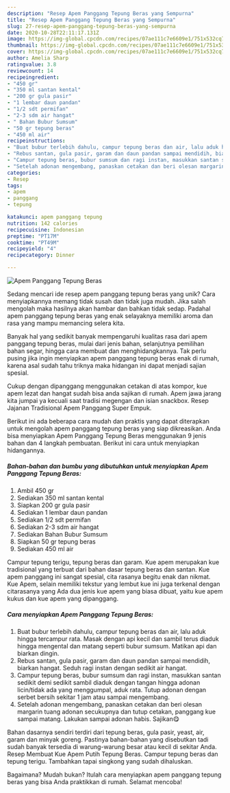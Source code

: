 ```yaml
---
description: "Resep Apem Panggang Tepung Beras yang Sempurna"
title: "Resep Apem Panggang Tepung Beras yang Sempurna"
slug: 27-resep-apem-panggang-tepung-beras-yang-sempurna
date: 2020-10-28T22:11:17.131Z
image: https://img-global.cpcdn.com/recipes/07ae111c7e6609e1/751x532cq70/apem-panggang-tepung-beras-foto-resep-utama.jpg
thumbnail: https://img-global.cpcdn.com/recipes/07ae111c7e6609e1/751x532cq70/apem-panggang-tepung-beras-foto-resep-utama.jpg
cover: https://img-global.cpcdn.com/recipes/07ae111c7e6609e1/751x532cq70/apem-panggang-tepung-beras-foto-resep-utama.jpg
author: Amelia Sharp
ratingvalue: 3.8
reviewcount: 14
recipeingredient:
- "450 gr"
- "350 ml santan kental"
- "200 gr gula pasir"
- "1 lembar daun pandan"
- "1/2 sdt permifan"
- "2-3 sdm air hangat"
- " Bahan Bubur Sumsum"
- "50 gr tepung beras"
- "450 ml air"
recipeinstructions:
- "Buat bubur terlebih dahulu, campur tepung beras dan air, lalu aduk hingga tercampur rata. Masak dengan api kecil dan sambil terus diaduk hingga mengental dan matang seperti bubur sumsum. Matikan api dan biarkan dingin."
- "Rebus santan, gula pasir, garam dan daun pandan sampai mendidih, biarkan hangat. Seduh ragi instan dengan sedikit air hangat."
- "Campur tepung beras, bubur sumsum dan ragi instan, masukkan santan sedikit demi sedikit sambil diaduk dengan tangan hingga adonan licin/tidak ada yang menggumpal, aduk rata. Tutup adonan dengan serbet bersih sekitar 1 jam atau sampai mengembang."
- "Setelah adonan mengembang, panaskan cetakan dan beri olesan margarin tuang adonan secukupnya dan tutup cetakan, panggang kue sampai matang. Lakukan sampai adonan habis. Sajikan😋"
categories:
- Resep
tags:
- apem
- panggang
- tepung

katakunci: apem panggang tepung 
nutrition: 142 calories
recipecuisine: Indonesian
preptime: "PT17M"
cooktime: "PT49M"
recipeyield: "4"
recipecategory: Dinner

---
```



![Apem Panggang Tepung Beras](https://img-global.cpcdn.com/recipes/07ae111c7e6609e1/751x532cq70/apem-panggang-tepung-beras-foto-resep-utama.jpg)

Sedang mencari ide resep apem panggang tepung beras yang unik? Cara menyiapkannya memang tidak susah dan tidak juga mudah. Jika salah mengolah maka hasilnya akan hambar dan bahkan tidak sedap. Padahal apem panggang tepung beras yang enak selayaknya memiliki aroma dan rasa yang mampu memancing selera kita.

Banyak hal yang sedikit banyak mempengaruhi kualitas rasa dari apem panggang tepung beras, mulai dari jenis bahan, selanjutnya pemilihan bahan segar, hingga cara membuat dan menghidangkannya. Tak perlu pusing jika ingin menyiapkan apem panggang tepung beras enak di rumah, karena asal sudah tahu triknya maka hidangan ini dapat menjadi sajian spesial.

Cukup dengan dipanggang menggunakan cetakan di atas kompor, kue apem lezat dan hangat sudah bisa anda sajikan di rumah. Apem jawa jarang kita jumpai ya kecuali saat tradisi megengan dan isian snackbox. Resep Jajanan Tradisional Apem Panggang Super Empuk.


Berikut ini ada beberapa cara mudah dan praktis yang dapat diterapkan untuk mengolah apem panggang tepung beras yang siap dikreasikan. Anda bisa menyiapkan Apem Panggang Tepung Beras menggunakan 9 jenis bahan dan 4 langkah pembuatan. Berikut ini cara untuk menyiapkan hidangannya.

<!--inarticleads1-->

##### Bahan-bahan dan bumbu yang dibutuhkan untuk menyiapkan Apem Panggang Tepung Beras:

1. Ambil 450 gr
1. Sediakan 350 ml santan kental
1. Siapkan 200 gr gula pasir
1. Sediakan 1 lembar daun pandan
1. Sediakan 1/2 sdt permifan
1. Sediakan 2-3 sdm air hangat
1. Sediakan  Bahan Bubur Sumsum
1. Siapkan 50 gr tepung beras
1. Sediakan 450 ml air


Campur tepung terigu, tepung beras dan garam. Kue apem merupakan kue tradisional yang terbuat dari bahan dasar tepung beras dan santan. Kue apem panggang ini sangat spesial, cita rasanya begitu enak dan nikmat. Kue Apem, selain memiliki tekstur yang lembut kue ini juga terkenal dengan citarasanya yang Ada dua jenis kue apem yang biasa dibuat, yaitu kue apem kukus dan kue apem yang dipanggang. 

<!--inarticleads2-->

##### Cara menyiapkan Apem Panggang Tepung Beras:

1. Buat bubur terlebih dahulu, campur tepung beras dan air, lalu aduk hingga tercampur rata. Masak dengan api kecil dan sambil terus diaduk hingga mengental dan matang seperti bubur sumsum. Matikan api dan biarkan dingin.
1. Rebus santan, gula pasir, garam dan daun pandan sampai mendidih, biarkan hangat. Seduh ragi instan dengan sedikit air hangat.
1. Campur tepung beras, bubur sumsum dan ragi instan, masukkan santan sedikit demi sedikit sambil diaduk dengan tangan hingga adonan licin/tidak ada yang menggumpal, aduk rata. Tutup adonan dengan serbet bersih sekitar 1 jam atau sampai mengembang.
1. Setelah adonan mengembang, panaskan cetakan dan beri olesan margarin tuang adonan secukupnya dan tutup cetakan, panggang kue sampai matang. Lakukan sampai adonan habis. Sajikan😋


Bahan dasarnya sendiri terdiri dari tepung beras, gula pasir, yeast, air, garam dan minyak goreng. Pastinya bahan-bahan yang disebutkan tadi sudah banyak tersedia di warung-warung besar atau kecil di sekitar Anda. Resep Membuat Kue Apem Putih Tepung Beras. Campur tepung beras dan tepung terigu. Tambahkan tapai singkong yang sudah dihaluskan. 

Bagaimana? Mudah bukan? Itulah cara menyiapkan apem panggang tepung beras yang bisa Anda praktikkan di rumah. Selamat mencoba!
